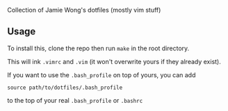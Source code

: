 Collection of Jamie Wong's dotfiles (mostly vim stuff)

Usage
-----

To install this, clone the repo then run `make` in the root directory.

This will ink `.vimrc` and `.vim` (it won't overwrite yours if they already exist).

If you want to use the `.bash_profile` on top of yours, you can add

    source path/to/dotfiles/.bash_profile

to the top of your real `.bash_profile` or `.bashrc`
